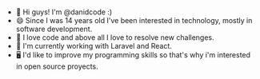 ### 
- 👋 Hi guys! I'm @danidcode :)
- 😄 Since I was 14 years old I've been interested in technology, mostly in software development.
- 🔭 I love code and above all I love to resolve new challenges.
- 🌱 I'm currently working with Laravel and React.
- 🖥 I'd like to improve my programming skills so that's why i'm interested in open source proyects.


